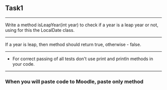 ## Task1

---
Write a method isLeapYear(int year) to check if a year is a leap year or not, 
using for this the LocalDate class.

---
If a year is leap, then method should return true, otherwise - false.

---
* For correct passing of all tests don't use print and println methods in your code.

---
### When you will paste code to Moodle, paste only method

